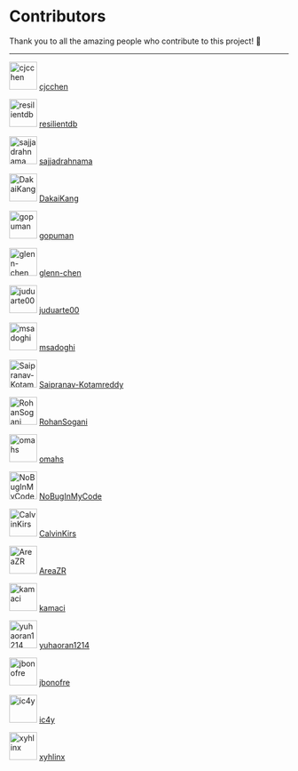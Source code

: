 # Contributors

Thank you to all the amazing people who contribute to this project! 💙 

---

<img src="https://avatars.githubusercontent.com/u/3771438?v=4&s=50" width="50" height="50" alt="cjcchen"> [cjcchen](https://github.com/cjcchen)

<img src="https://avatars.githubusercontent.com/u/57961394?v=4&s=50" width="50" height="50" alt="resilientdb"> [resilientdb](https://github.com/resilientdb)

<img src="https://avatars.githubusercontent.com/u/8639474?v=4&s=50" width="50" height="50" alt="sajjadrahnama"> [sajjadrahnama](https://github.com/sajjadrahnama)

<img src="https://avatars.githubusercontent.com/u/64077705?v=4&s=50" width="50" height="50" alt="DakaiKang"> [DakaiKang](https://github.com/DakaiKang)

<img src="https://avatars.githubusercontent.com/u/29737507?v=4&s=50" width="50" height="50" alt="gopuman"> [gopuman](https://github.com/gopuman)

<img src="https://avatars.githubusercontent.com/u/29666907?v=4&s=50" width="50" height="50" alt="glenn-chen"> [glenn-chen](https://github.com/glenn-chen)

<img src="https://avatars.githubusercontent.com/u/98561994?v=4&s=50" width="50" height="50" alt="juduarte00"> [juduarte00](https://github.com/juduarte00)

<img src="https://avatars.githubusercontent.com/u/1444450?v=4&s=50" width="50" height="50" alt="msadoghi"> [msadoghi](https://github.com/msadoghi)

<img src="https://avatars.githubusercontent.com/u/44506064?v=4&s=50" width="50" height="50" alt="Saipranav-Kotamreddy"> [Saipranav-Kotamreddy](https://github.com/Saipranav-Kotamreddy)

<img src="https://avatars.githubusercontent.com/u/4417861?v=4&s=50" width="50" height="50" alt="RohanSogani"> [RohanSogani](https://github.com/RohanSogani)

<img src="https://avatars.githubusercontent.com/u/73983677?v=4&s=50" width="50" height="50" alt="omahs"> [omahs](https://github.com/omahs)

<img src="https://avatars.githubusercontent.com/u/123703679?v=4&s=50" width="50" height="50" alt="NoBugInMyCode"> [NoBugInMyCode](https://github.com/NoBugInMyCode)

<img src="https://avatars.githubusercontent.com/u/16631152?v=4&s=50" width="50" height="50" alt="CalvinKirs"> [CalvinKirs](https://github.com/CalvinKirs)

<img src="https://avatars.githubusercontent.com/u/83477269?v=4&s=50" width="50" height="50" alt="AreaZR"> [AreaZR](https://github.com/AreaZR)

<img src="https://avatars.githubusercontent.com/u/3921885?v=4&s=50" width="50" height="50" alt="kamaci"> [kamaci](https://github.com/kamaci)

<img src="https://avatars.githubusercontent.com/u/75669303?v=4&s=50" width="50" height="50" alt="yuhaoran1214"> [yuhaoran1214](https://github.com/yuhaoran1214)

<img src="https://avatars.githubusercontent.com/u/158903?v=4&s=50" width="50" height="50" alt="jbonofre"> [jbonofre](https://github.com/jbonofre)

<img src="https://avatars.githubusercontent.com/u/83933160?v=4&s=50" width="50" height="50" alt="ic4y"> [ic4y](https://github.com/ic4y)

<img src="https://avatars.githubusercontent.com/u/13146338?v=4&s=50" width="50" height="50" alt="xyhlinx"> [xyhlinx](https://github.com/xyhlinx)

